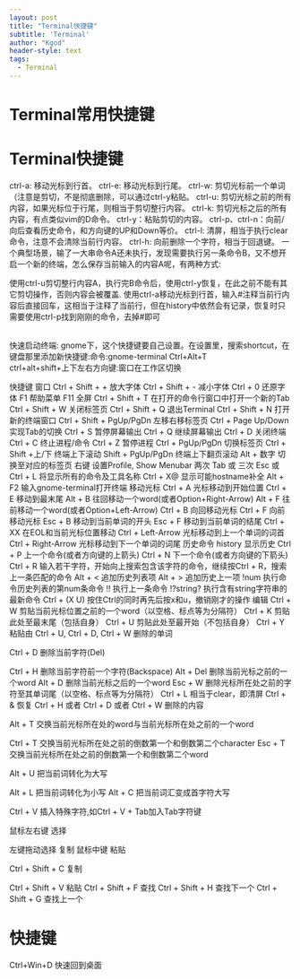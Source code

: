 ```yaml
---
layout: post
title: "Terminal快捷键"
subtitle: 'Terminal'
author: "Kgod"
header-style: text
tags:
  - Terminal
---
```

# Terminal常用快捷键




# Terminal快捷键

ctrl-a: 移动光标到行首。
ctrl-e: 移动光标到行尾。
ctrl-w: 剪切光标前一个单词（注意是剪切，不是彻底删除，可以通过ctrl-y粘贴。
ctrl-u: 剪切光标之前的所有内容，如果光标位于行尾，则相当于剪切整行内容。
ctrl-k: 剪切光标之后的所有内容，有点类似vim的D命令。
ctrl-y：粘贴剪切的内容。
ctrl-p、ctrl-n：向前/向后查看历史命令，和方向键的UP和Down等价。
ctrl-l: 清屏，相当于执行clear命令，注意不会清除当前行内容。
ctrl-h: 向前删除一个字符，相当于回退键。
一个典型场景，输了一大串命令A还未执行，发现需要执行另一条命令B，又不想开启一个新的终端，怎么保存当前输入的内容A呢，有两种方式:

使用ctrl-u剪切整行内容A，执行完B命令后，使用ctrl-y恢复，在此之前不能有其它剪切操作，否则内容会被覆盖.
使用ctrl-a移动光标到行首，输入#注释当前行内容后直接回车，这相当于注释了当前行，但在history中依然会有记录，恢复时只需要使用ctrl-p找到刚刚的命令，去掉#即可

<br/>快速启动终端: gnome下，这个快捷键要自己设置。在设置里，搜索shortcut，在键盘那里添加新快捷键:命令:gnome-terminal Ctrl+Alt+T
<br/> ctrl+alt+shift+上下左右方向键:窗口在工作区切换

快捷键
窗口
Ctrl + Shift + + 放大字体
Ctrl + Shift + - 减小字体
Ctrl + 0 还原字体
F1 帮助菜单
F11 全屏
Ctrl + Shift + T 在打开的命令行窗口中打开一个新的Tab
Ctrl + Shift + W 关闭标签页
Ctrl + Shift + Q 退出Terminal
Ctrl + Shift + N 打开新的终端窗口
Ctrl + Shift + PgUp/PgDn 左移右移标签页
Ctrl + Page Up/Down 实现Tab的切换
Ctrl + S 暂停屏幕输出
Ctrl + Q 继续屏幕输出
Ctrl + D 关闭终端
Ctrl + C 终止进程/命令
Ctrl + Z 暂停进程
Ctrl + PgUp/PgDn 切换标签页
Ctrl + Shift +上/下 终端上下滚动
Shift + PgUp/PgDn 终端上下翻页滚动
Alt + 数字 切换至对应的标签页
右键 设置Profile, Show Menubar
两次 Tab 或 三次 Esc 或 Ctrl + L 将显示所有的命令及工具名称
Ctrl + X@ 显示可能hostname补全
Alt + F2 输入gnome-terminal打开终端
移动光标
Ctrl + A 光标移动到开始位置
Ctrl + E 移动到最末尾
Alt + B 往回移动一个word(或者Option+Right-Arrow)
Alt + F 往前移动一个word(或者Option+Left-Arrow)
Ctrl + B 向回移动光标
Ctrl + F 向前移动光标
Esc + B 移动到当前单词的开头
Esc + F 移动到当前单词的结尾
Ctrl + XX 在EOL和当前光标位置移动
Ctrl + Left-Arrow 光标移动到上一个单词的词首
Ctrl + Right-Arrow 光标移动到下一个单词的词尾
历史命令
history 显示历史
Ctrl + P 上一个命令(或者方向键的上箭头)
Ctrl + N 下一个命令(或者方向键的下箭头)
Ctrl + R 输入若干字符，开始向上搜索包含该字符的命令，继续按Ctrl + R，搜索上一条匹配的命令
Alt + < 追加历史列表项
Alt + > 追加历史上一项
!num 执行命令历史列表的第num条命令
!! 执行上一条命令
!?string? 执行含有string字符串的最新命令
Ctrl + (X U) 按住Ctrl的同时再先后按x和u，撤销刚才的操作
编辑
Ctrl + W 剪贴当前光标位置之前的一个word（以空格、标点等为分隔符）
Ctrl + K 剪贴此处至最末尾（包括自身）
Ctrl + U 剪贴此处至最开始（不包括自身）
Ctrl + Y 粘贴由 Ctrl + U, Ctrl + D, Ctrl + W 删除的单词

Ctrl + D 删除当前字符(Del)

Ctrl + H 删除当前字符前一个字符(Backspace)
Alt + Del 删除当前光标之前的一个word
Alt + D 删除当前光标之后的一个word
Esc + W 删除光标所在处之前的字符至其单词尾（以空格、标点等为分隔符）
Ctrl + L 相当于clear，即清屏
Ctrl + & 恢复 Ctrl + H 或者 Ctrl + D 或者 Ctrl + W 删除的内容

Alt + T 交换当前光标所在处的word与当前光标所在处之前的一个word

Ctrl + T 交换当前光标所在处之前的倒数第一个和倒数第二个character
Esc + T 交换当前光标所在处之前的倒数第一个和倒数第二个word

Alt + U 把当前词转化为大写

Alt + L 把当前词转化为小写
Alt + C 把当前词汇变成首字符大写

Ctrl + V 插入特殊字符,如Ctrl + V + Tab加入Tab字符键

鼠标左右键 选择

左键拖动选择 复制
鼠标中键 粘贴

Ctrl + Shift + C 复制

Ctrl + Shift + V 粘贴
Ctrl + Shift + F 查找
Ctrl + Shift + H 查找下一个
Ctrl + Shift + G 查找上一个

# 快捷键
Ctrl+Win+D  快速回到桌面

